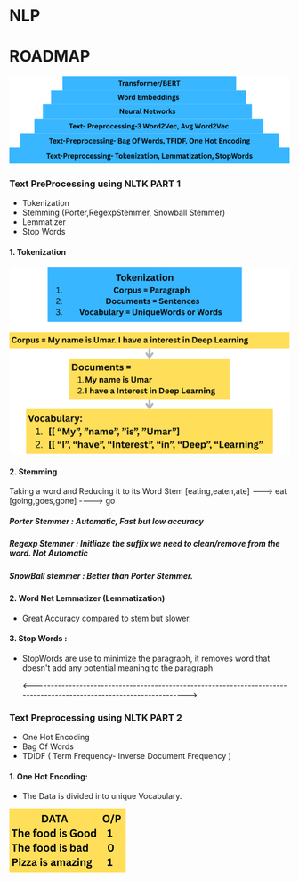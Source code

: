 # NLP
# ROADMAP 

<img src="Images/roadmap.png">



### Text PreProcessing using NLTK PART 1 
- Tokenization
- Stemming (Porter,RegexpStemmer, Snowball Stemmer)
- Lemmatizer
- Stop Words

#### 1. Tokenization 


<img src = "Images/tokenization.png">


#### 2. Stemming
Taking a word and Reducing it to its Word Stem
[eating,eaten,ate] ---> eat
[going,goes,gone] ----> go

##### Porter Stemmer : Automatic, Fast but low accuracy
##### Regexp Stemmer : Initliaze the suffix we need to clean/remove from the word. Not Automatic
##### SnowBall stemmer : Better than Porter Stemmer. 


#### 2. Word Net Lemmatizer (Lemmatization)
- Great Accuracy compared to stem but slower.

#### 3. Stop Words :
- StopWords are use to minimize the paragraph, it removes word that doesn't add any potential meaning to the paragraph



  <--------------------------------------------------------------------------------------------------------------------->

### Text Preprocessing using NLTK PART 2 
- One Hot Encoding
- Bag Of Words
- TDIDF ( Term Frequency- Inverse Document Frequency )

#### 1. One Hot Encoding:
- The Data is divided into unique Vocabulary.

<img src="Images/ohe.png" >

